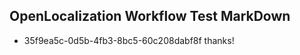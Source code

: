 ## OpenLocalization Workflow Test MarkDown
* 35f9ea5c-0d5b-4fb3-8bc5-60c208dabf8f thanks!

<!--HONumber=Aug16_HO3-->


